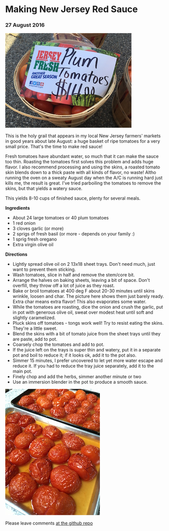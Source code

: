 # Making New Jersey Red Sauce

### 27 August 2016

![plum](pix/red-sauce-basket.jpg)

This is the holy grail that appears in my local New Jersey
farmers' markets in good years about late August: a huge basket of
ripe tomatoes for a very small price.  That's the time to make red
sauce!  

Fresh tomatoes have abundant water, so much that it can make the sauce too 
thin.  Roasting the tomatoes first solves this problem and adds huge flavor.
I also recommend processing and using the skins, a roasted tomato skin blends
down to a thick paste with all kinds of flavor, no waste!  Altho running the
oven on a sweaty August day when the A/C is running hard just kills me, the
result is great.  I've tried parboiling the tomatoes to remove the skins, but
that yields a watery sauce. 

This yields 8-10 cups of finished sauce, plenty for several meals.

__Ingredients__

* About 24 large tomatoes or 40 plum tomatoes
* 1 red onion 
* 3 cloves garlic (or more)
* 2 sprigs of fresh basil (or more - depends on your family :)
* 1 sprig fresh oregano
* Extra virgin olive oil

__Directions__


* Lightly spread olive oil on 2 13x18 sheet trays.  Don't need
  much, just want to prevent them sticking.
* Wash tomatoes, slice in half and remove the stem/core bit.
* Arrange the halves on baking sheets, leaving a bit of space.
  Don't overfill, they throw  off a lot of juice as they roast.
* Bake or broil tomatoes at 400 deg F about 20-30 minutes until skins
  wrinkle, loosen and char.  The picture here shows them just barely
  ready. Extra char means extra flavor!  This also evaporates some water.
* While the tomatoes are roasting, dice the onion and crush the
  garlic, put in pot with generous olive oil, sweat over modest heat
  until soft and slightly caramelized.
* Pluck skins off tomatoes - tongs work well!  Try to resist eating
  the skins.  They're a little sweet.
* Blend the skins with a bit of tomato juice from the sheet trays
  until they are paste, add to pot.
* Coarsely chop the tomatoes and add to pot.  
* If the juice left on the trays is super thin and watery, put it
  in a separate pot and boil to reduce it; if it looks ok, add it to
  the pot also. 
* Simmer 15 minutes, I prefer uncovered to let yet more water escape
  and reduce it.  If you had to reduce the tray juice separately, add
  it to the main pot.
* Finely chop and add the herbs, simmer another minute or two
* Use an immersion blender in the pot to produce a smooth sauce.

![roast](pix/red-sauce-roasted.jpg)

Please leave comments [at the github repo](https://github.com/chrisinmtown/chrisinmtown.github.io)
